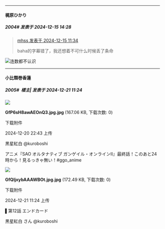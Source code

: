 ﻿
*****

####  梶原ひかり  
##### 2004#       发表于 2024-12-15 14:28

<blockquote><a href="httphttps://bbs.saraba1st.com/2b/forum.php?mod=redirect&amp;goto=findpost&amp;pid=66929454&amp;ptid=1550724" target="_blank">mhss 发表于 2024-12-15 11:34</a>

baha的字幕错了，我还想着不可什么时候丢了条命</blockquote>
<img src="https://static.saraba1st.com/image/smiley/face2017/025.png" referrerpolicy="no-referrer">连数都不认识

*****

####  小比類巻香蓮  
##### 2005#         楼主| 发表于 2024-12-21 11:24

<img src="https://img.saraba1st.com/forum/202412/20/224319ru3knf7tfbmbbt55.jpg" referrerpolicy="no-referrer">

<strong>GfP6sH8awAEOnQ3.jpg.jpg</strong> (167.06 KB, 下载次数: 0)

下载附件

2024-12-20 22:43 上传

黒星紅白 @kuroboshi

アニメ『SAO オルタナティブ ガンゲイル・オンラインⅡ』最終話！このあと24時から！見るっきゃ無い！#ggo_anime

<img src="https://img.saraba1st.com/forum/202412/21/112421sihgga5jwiujvqwt.jpg" referrerpolicy="no-referrer">

<strong>GfQIjxybAAAWBOt.jpg.jpg</strong> (172.49 KB, 下载次数: 0)

下载附件

2024-12-21 11:24 上传

▌第12話 エンドカード

黒星紅白 さん @kuroboshi

